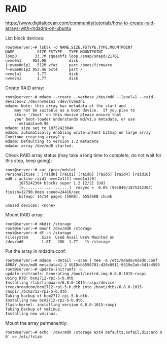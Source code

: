 # RAID

https://www.digitalocean.com/community/tutorials/how-to-create-raid-arrays-with-mdadm-on-ubuntu

List block devices:

```
root@server:~# lsblk -o NAME,SIZE,FSTYPE,TYPE,MOUNTPOINT
NAME          SIZE FSTYPE   TYPE MOUNTPOINT
loop0        33.7M squashfs loop /snap/snapd/21761
nvme0n1     953.9G          disk
├─nvme0n1p1   512M vfat     part /boot/firmware
└─nvme0n1p2 953.4G ext4     part /
nvme1n1       1.7T          disk
nvme2n1       1.7T          disk
```

Create RAID array:

```
root@server:~# mdadm --create --verbose /dev/md0 --level=1 --raid-devices=2 /dev/nvme1n1 /dev/nvme2n1
mdadm: Note: this array has metadata at the start and
    may not be suitable as a boot device.  If you plan to
    store '/boot' on this device please ensure that
    your boot-loader understands md/v1.x metadata, or use
    --metadata=0.90
mdadm: size set to 1875242304K
mdadm: automatically enabling write-intent bitmap on large array
Continue creating array? y
mdadm: Defaulting to version 1.2 metadata
mdadm: array /dev/md0 started.
```

Check RAID array status (may take a long time to complete, do not wait for this step, keep going):

```
root@server:~# cat /proc/mdstat
Personalities : [raid0] [raid1] [raid6] [raid5] [raid4] [raid10]
md0 : active raid1 nvme2n1[1] nvme1n1[0]
      1875242304 blocks super 1.2 [2/2] [UU]
      [>....................]  resync =  0.0% (991040/1875242304) finish=12790.8min speed=2441K/sec
      bitmap: 14/14 pages [56KB], 65536KB chunk

unused devices: <none>
```

Mount RAID array:

```
root@server:~# mkdir /storage
root@server:~# mount /dev/md0 /storage
root@server:~# df -h /storage
Filesystem      Size  Used Avail Use% Mounted on
/dev/md0        1.8T   28K  1.7T   1% /storage
```

Put the array in mdadm.conf:

```
root@server:~# mdadm --detail --scan | tee -a /etc/mdadm/mdadm.conf
ARRAY /dev/md0 metadata=1.2 UUID=b5550701:d20c0911:9319e2ab:541c4595
root@server:~# update-initramfs -u
update-initramfs: Generating /boot/initrd.img-6.8.0-1015-raspi
Using DTB: bcm2712-rpi-5-b.dtb
Installing /lib/firmware/6.8.0-1015-raspi/device-tree/broadcom/bcm2712-rpi-5-b.dtb into /boot/dtbs/6.8.0-1015-raspi/./bcm2712-rpi-5-b.dtb
Taking backup of bcm2712-rpi-5-b.dtb.
Installing new bcm2712-rpi-5-b.dtb.
flash-kernel: installing version 6.8.0-1015-raspi
Taking backup of vmlinuz.
Installing new vmlinuz.
```

Mount the array permanently:

```
root@server:~# echo '/dev/md0 /storage ext4 defaults,nofail,discard 0 0' >> /etc/fstab
```
